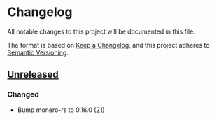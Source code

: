 # Changelog

All notable changes to this project will be documented in this file.

The format is based on [Keep a Changelog](https://keepachangelog.com/en/1.0.0/),
and this project adheres to [Semantic Versioning](https://semver.org/spec/v2.0.0.html).

## [Unreleased]

### Changed

- Bump monero-rs to 0.16.0 ([21](https://github.com/monero-ecosystem/monero-rpc-rs/pull/21))

[Unreleased]: https://github.com/monero-ecosystem/monero-rpc-rs/compare/363c433023318877e9d397dbe2b50bdf88cdee9d...HEAD
